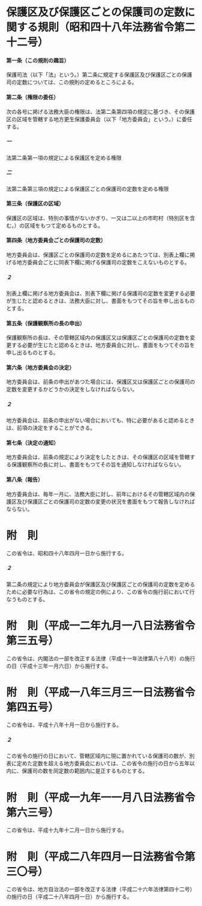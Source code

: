 # 保護区及び保護区ごとの保護司の定数に関する規則（昭和四十八年法務省令第二十二号）
#### 第一条（この規則の趣旨）
保護司法（以下「法」という。）第二条に規定する保護区及び保護区ごとの保護司の定数については、この規則の定めるところによる。
#### 第二条（権限の委任）
次の各号に掲げる法務大臣の権限は、法第二条第四項の規定に基づき、その保護区の区域を管轄する地方更生保護委員会（以下「地方委員会」という。）に委任する。
##### 一
法第二条第一項の規定による保護区を定める権限
##### 二
法第二条第三項の規定による保護区ごとの保護司の定数を定める権限
#### 第三条（保護区の区域）
保護区の区域は、特別の事情がないかぎり、一又は二以上の市町村（特別区を含む。）の区域をもつて定めるものとする。
#### 第四条（地方委員会ごとの保護司の定数）
地方委員会は、保護区ごとの保護司の定数を定めるにあたつては、別表上欄に掲げる地方委員会ごとに同表下欄に掲げる保護司の定数をこえないものとする。
##### ２
別表上欄に掲げる地方委員会は、別表下欄に掲げる保護司の定数を変更する必要が生じたと認めるときは、法務大臣に対し、書面をもつてその旨を申し出るものとする。
#### 第五条（保護観察所の長の申出）
保護観察所の長は、その管轄区域内の保護区又は保護区ごとの保護司の定数を変更する必要が生じたと認めるときは、地方委員会に対し、書面をもつてその旨を申し出るものとする。
#### 第六条（地方委員会の決定）
地方委員会は、前条の申出があつた場合には、保護区又は保護区ごとの保護司の定数を変更するかどうかの決定をしなければならない。
##### ２
地方委員会は、前条の申出がない場合においても、特に必要があると認めるときは、前項の決定をすることができる。
#### 第七条（決定の通知）
地方委員会は、前条の規定により決定をしたときは、その保護区の区域を管轄する保護観察所の長に対し、書面をもつてその旨を通知しなければならない。
#### 第八条（報告）
地方委員会は、毎年一月に、法務大臣に対し、前年におけるその管轄区域内の保護区及び保護区ごとの保護司の定数の変更の状況を書面をもつて報告しなければならない。
# 附　則
この省令は、昭和四十八年四月一日から施行する。
##### ２
第二条の規定により地方委員会が保護区及び保護区ごとの保護司の定数を定めるために必要な行為は、この省令の規定の例により、この省令の施行前において行なうものとする。
# 附　則（平成一二年九月一八日法務省令第三五号）
この省令は、内閣法の一部を改正する法律（平成十一年法律第八十八号）の施行の日（平成十三年一月六日）から施行する。
# 附　則（平成一八年三月三一日法務省令第四五号）
この省令は、平成十八年十月一日から施行する。
##### ２
この省令の施行の日において、管轄区域内に現に置かれている保護司の数が、別表に定めた定数を超える地方委員会においては、この省令の施行の日から五年以内に、保護司の数を同定数の範囲内に是正するものとする。
# 附　則（平成一九年一一月八日法務省令第六三号）
この省令は、平成十九年十二月一日から施行する。
# 附　則（平成二八年四月一日法務省令第三〇号）
この省令は、地方自治法の一部を改正する法律（平成二十六年法律第四十二号）の施行の日（平成二十八年四月一日）から施行する。
